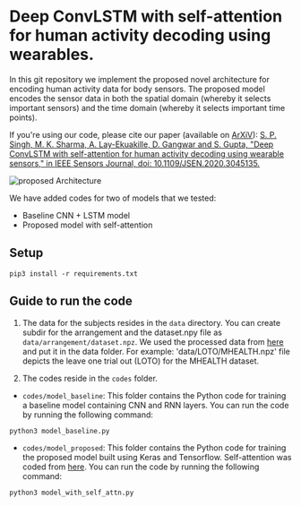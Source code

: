 # Deep ConvLSTM with self-attention for human activity decoding using wearables.
In this git repository we implement the proposed novel architecture for encoding human activity data for body sensors. The proposed model encodes the sensor data in both the spatial domain (whereby it selects important sensors) and the time domain (whereby it selects important time points). 

If you're using our code, please cite our paper (available on [ArXiV](https://arxiv.org/abs/2005.00698)):
[S. P. Singh, M. K. Sharma, A. Lay-Ekuakille, D. Gangwar and S. Gupta, "Deep ConvLSTM with self-attention for human activity decoding using wearable sensors," in IEEE Sensors Journal, doi: 10.1109/JSEN.2020.3045135.](https://ieeexplore.ieee.org/document/9296308)

![proposed Architecture](https://github.com/isukrit/encodingHumanActivity/blob/master/sensors_architecture.PNG)

We have added codes for two of models that we tested:
- Baseline CNN + LSTM model
- Proposed model with self-attention

## Setup

`pip3 install -r requirements.txt`

## Guide to run the code

1. The data for the subjects resides in the `data` directory. You can create subdir for the arrangement and the dataset.npy file as `data/arrangement/dataset.npz`. We used the processed data from [here](https://github.com/arturjordao/WearableSensorData/tree/master/data) and put it in the data folder. For example: 'data/LOTO/MHEALTH.npz' file depicts the leave one trial out (LOTO) for the MHEALTH dataset. 

2. The codes reside in the  `codes` folder. 
* `codes/model_baseline`: This folder contains the Python code for training a baseline model containing CNN and RNN layers. You can run the code by running the following command:
```
python3 model_baseline.py
```

* `codes/model_proposed`: This folder contains the Python code for training the proposed model built using Keras and Tensorflow. Self-attention was coded from [here](https://github.com/uzaymacar/attention-mechanisms). You can run the code by running the following command:

```
python3 model_with_self_attn.py
```

